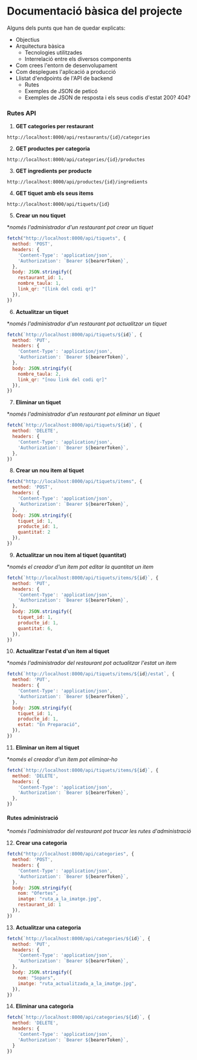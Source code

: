 # Documentació bàsica del projecte
Alguns dels punts que han de quedar explicats:
 * Objectius
 * Arquitectura bàsica
   * Tecnologies utilitzades
   * Interrelació entre els diversos components
 * Com crees l'entorn de desenvolupament
 * Com desplegues l'aplicació a producció
 * Llistat d'endpoints de l'API de backend
    * Rutes
   * Exemples de JSON de peticó
   * Exemples de JSON de resposta i els seus codis d'estat 200? 404?


### Rutes API

1. **GET categories per restaurant**

```
http://localhost:8000/api/restaurants/{id}/categories
```

2. **GET productes per categoria**

```
http://localhost:8000/api/categories/{id}/productes
```

3. **GET ingredients per producte**

```
http://localhost:8000/api/productes/{id}/ingredients
```

4. **GET tiquet amb els seus items**

```
http://localhost:8000/api/tiquets/{id}
```

5. **Crear un nou tiquet**

*_només l'administrador d'un restaurant pot crear un tiquet_

```javascript
fetch("http://localhost:8000/api/tiquets", {
  method: 'POST',
  headers: {
    'Content-Type': 'application/json',
    'Authorization': `Bearer ${bearerToken}`,
  },
  body: JSON.stringify({
    restaurant_id: 1,
    nombre_taula: 1,
    link_qr: "[link del codi qr]"
  }),
})
```

6. **Actualitzar un tiquet**

*_només l'administrador d'un restaurant pot actualitzar un tiquet_

```javascript
fetch(`http://localhost:8000/api/tiquets/${id}`, {
  method: 'PUT',
  headers: {
    'Content-Type': 'application/json',
    'Authorization': `Bearer ${bearerToken}`,
  },
  body: JSON.stringify({
    nombre_taula: 2,
    link_qr: "[nou link del codi qr]"
  }),
})
```

7. **Eliminar un tiquet**

*_només l'administrador d'un restaurant pot eliminar un tiquet_

```javascript
fetch(`http://localhost:8000/api/tiquets/${id}`, {
  method: 'DELETE',
  headers: {
    'Content-Type': 'application/json',
    'Authorization': `Bearer ${bearerToken}`,
  },
})
```

8. **Crear un nou item al tiquet**

```javascript
fetch("http://localhost:8000/api/tiquets/items", {
  method: 'POST',
  headers: {
    'Content-Type': 'application/json',
    'Authorization': `Bearer ${bearerToken}`,
  },
  body: JSON.stringify({
    tiquet_id: 1,
    producte_id: 1,
    quantitat: 2
  }),
})
```

9. **Actualitzar un nou item al tiquet (quantitat)**

*_només el creador d'un item pot editar la quantitat un item_

```javascript
fetch(`http://localhost:8000/api/tiquets/items/${id}`, {
  method: 'PUT',
  headers: {
    'Content-Type': 'application/json',
    'Authorization': `Bearer ${bearerToken}`,
  },
  body: JSON.stringify({
    tiquet_id: 1,
    producte_id: 1,
    quantitat: 6,
  }),
})
```

10. **Actualitzar l'estat d'un item al tiquet**

*_només l'administrador del restaurant pot actualitzar l'estat un item_

```javascript
fetch(`http://localhost:8000/api/tiquets/items/${id}/estat`, {
  method: 'PUT',
  headers: {
    'Content-Type': 'application/json',
    'Authorization': `Bearer ${bearerToken}`,
  },
  body: JSON.stringify({
    tiquet_id: 1,
    producte_id: 1,
    estat: "En Preparació",
  }),
})
```

11. **Eliminar un item al tiquet**

*_només el creador d'un item pot eliminar-ho_

```javascript
fetch(`http://localhost:8000/api/tiquets/items/${id}`, {
  method: 'DELETE',
  headers: {
    'Content-Type': 'application/json',
    'Authorization': `Bearer ${bearerToken}`,
  },
})
```

#### Rutes administració

*_només l'administrador del restaurant pot trucar les rutes d'administració_

12. **Crear una categoria**

```javascript
fetch("http://localhost:8000/api/categories", {
  method: 'POST',
  headers: {
    'Content-Type': 'application/json',
    'Authorization': `Bearer ${bearerToken}`,
  },
  body: JSON.stringify({
    nom: "Ofertes",
    imatge: "ruta_a_la_imatge.jpg",
    restaurant_id: 1
  }),
})
```

13. **Actualitzar una categoria**

```javascript
fetch(`http://localhost:8000/api/categories/${id}`, {
  method: 'PUT',
  headers: {
    'Content-Type': 'application/json',
    'Authorization': `Bearer ${bearerToken}`,
  },
  body: JSON.stringify({
    nom: "Sopars",
    imatge: "ruta_actualitzada_a_la_imatge.jpg",
  }),
})
```

14. **Eliminar una categoria**

```javascript
fetch(`http://localhost:8000/api/categories/${id}`, {
  method: 'DELETE',
  headers: {
    'Content-Type': 'application/json',
    'Authorization': `Bearer ${bearerToken}`,
  }
})
```